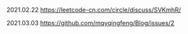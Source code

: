 2021.02.22
https://leetcode-cn.com/circle/discuss/SVKmhR/

2021.03.03
https://github.com/mqyqingfeng/Blog/issues/2